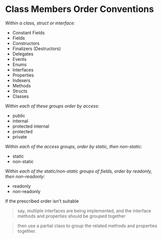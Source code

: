 # Class Members Order Conventions

_Within a class, struct or interface:_

- Constant Fields
- Fields
- Constructors
- Finalizers (Destructors)
- Delegates
- Events
- Enums
- Interfaces
- Properties
- Indexers
- Methods
- Structs
- Classes

_Within each of these groups order by access:_

- public
- internal
- protected internal
- protected
- private

_Within each of the access groups, order by static, then non-static:_

- static
- non-static

_Within each of the static/non-static groups of fields, order by readonly, then non-readonly:_

- readonly
- non-readonly

If the prescribed order isn't suitable  
> say, multiple interfaces are being implemented, and the interface methods and properties should be grouped together  

> then use a partial class to group the related methods and properties together.

